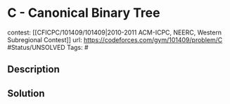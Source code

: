 # C - Canonical Binary Tree

contest: [[CFICPC/101409/101409|2010-2011 ACM-ICPC, NEERC, Western Subregional Contest]]
url: https://codeforces.com/gym/101409/problem/C
#Status/UNSOLVED
Tags: #

## Description

## Solution

